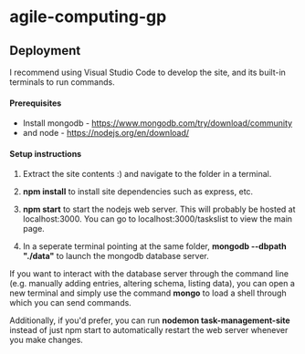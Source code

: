 # agile-computing-gp

## Deployment

I recommend using Visual Studio Code to develop the site, and its built-in terminals to run commands.

#### Prerequisites

- Install mongodb - https://www.mongodb.com/try/download/community
- and node - https://nodejs.org/en/download/

#### Setup instructions

1. Extract the site contents :) and navigate to the folder in a terminal.

2. **npm install** to install site dependencies such as express, etc.

3. **npm start** to start the nodejs web server. This will probably be hosted at localhost:3000. You can go to localhost:3000/taskslist to view the main page.

4. In a seperate terminal pointing at the same folder, **mongodb --dbpath "./data"** to launch the mongodb database server.

If you want to interact with the database server through the command line (e.g. manually adding entries, altering schema, listing data), you can open a new terminal and simply use the command **mongo** to load a shell through which you can send commands.

Additionally, if you'd prefer, you can run **nodemon task-management-site** instead of just npm start to automatically restart the web server whenever you make changes.
